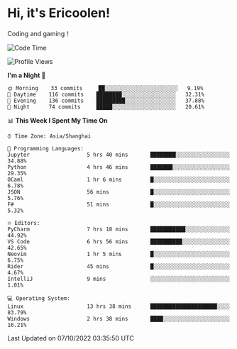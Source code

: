 # Hi, it's Ericoolen!
Coding and gaming！

<!--START_SECTION:waka-->
![Code Time](http://img.shields.io/badge/Code%20Time-423%20hrs%202%20mins-blue)

![Profile Views](http://img.shields.io/badge/Profile%20Views-0-blue)

**I'm a Night 🦉** 

```text
🌞 Morning    33 commits     ██░░░░░░░░░░░░░░░░░░░░░░░   9.19% 
🌆 Daytime    116 commits    ████████░░░░░░░░░░░░░░░░░   32.31% 
🌃 Evening    136 commits    █████████░░░░░░░░░░░░░░░░   37.88% 
🌙 Night      74 commits     █████░░░░░░░░░░░░░░░░░░░░   20.61%

```


📊 **This Week I Spent My Time On** 

```text
⌚︎ Time Zone: Asia/Shanghai

💬 Programming Languages: 
Jupyter                  5 hrs 40 mins       ████████░░░░░░░░░░░░░░░░░   34.88% 
Python                   4 hrs 46 mins       ███████░░░░░░░░░░░░░░░░░░   29.35% 
OCaml                    1 hr 6 mins         █░░░░░░░░░░░░░░░░░░░░░░░░   6.78% 
JSON                     56 mins             █░░░░░░░░░░░░░░░░░░░░░░░░   5.76% 
F#                       51 mins             █░░░░░░░░░░░░░░░░░░░░░░░░   5.32%

🔥 Editors: 
PyCharm                  7 hrs 18 mins       ███████████░░░░░░░░░░░░░░   44.92% 
VS Code                  6 hrs 56 mins       ██████████░░░░░░░░░░░░░░░   42.65% 
Neovim                   1 hr 5 mins         █░░░░░░░░░░░░░░░░░░░░░░░░   6.75% 
Rider                    45 mins             █░░░░░░░░░░░░░░░░░░░░░░░░   4.67% 
IntelliJ                 9 mins              ░░░░░░░░░░░░░░░░░░░░░░░░░   1.01%

💻 Operating System: 
Linux                    13 hrs 38 mins      █████████████████████░░░░   83.79% 
Windows                  2 hrs 38 mins       ████░░░░░░░░░░░░░░░░░░░░░   16.21%

```


 Last Updated on 07/10/2022 03:35:50 UTC
<!--END_SECTION:waka-->

